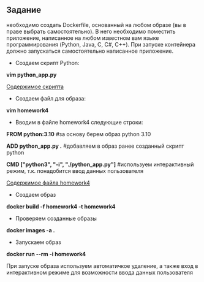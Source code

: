 ## Задание
необходимо создать Dockerfile, основанный на любом образе (вы в праве выбрать самостоятельно). В него необходимо поместить приложение, написанное на любом известном вам языке программирования (Python, Java, C, С#, C++). При запуске контейнера должно запускаться самостоятельно написанное приложение.

* Создаем скрипт Python:

**vim python_app.py**

[Содержимое скрипта](pyrhon_app_hw_4)

* Создаем файл для образа:

**vim homework4**

* Вводим в файле homework4 следующие строки:

**FROM python:3.10** #за основу берем образ python 3.10

**ADD python_app.py .** #добавляем в образ ранее созданный скрипт python

**CMD ["python3", "-i", "./python_app.py"]** #используем интерактивный режим, т.к. понадобится ввод данных пользователя

[Содержимое файла homework4](homework4)

* Создаем образ

**docker build -f homework4 -t homework4**

* Проверяем созданные образы

**docker images -a .**

* Запускаем образ

**docker run --rm -i homework4**

При запуске образа используем автоматичкое удаление, а также вход в интерактивном режиме для возможности ввода данных пользователя
